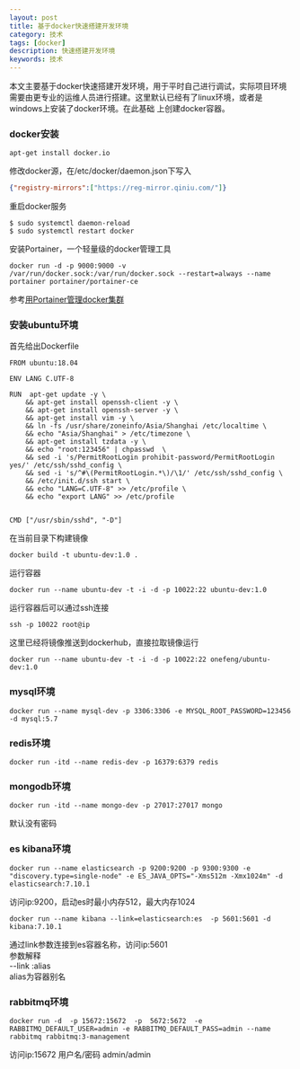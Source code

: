 ```yaml
---
layout: post
title: 基于docker快速搭建开发环境
category: 技术
tags: [docker]
description: 快速搭建开发环境
keywords: 技术
---
```


本文主要基于docker快速搭建开发环境，用于平时自己进行调试，实际项目环境需要由更专业的运维人员进行搭建。这里默认已经有了linux环境，或者是\
windows上安装了docker环境。在此基础 上创建docker容器。

### docker安装

```shell
apt-get install docker.io
```
修改docker源，在/etc/docker/daemon.json下写入
```json
{"registry-mirrors":["https://reg-mirror.qiniu.com/"]}
```
重启docker服务
```shell
$ sudo systemctl daemon-reload
$ sudo systemctl restart docker
```
安装Portainer，一个轻量级的docker管理工具
```shell
docker run -d -p 9000:9000 -v /var/run/docker.sock:/var/run/docker.sock --restart=always --name portainer portainer/portainer-ce
```

参考[用Portainer管理docker集群](https://onefeng.xyz/2021/09/07/%E8%BD%BB%E9%87%8F%E7%BA%A7portainer%E7%95%8C%E9%9D%A2%E7%AE%A1%E7%90%86docker-swam%E9%9B%86%E7%BE%A4/)

### 安装ubuntu环境

首先给出Dockerfile

```shell
FROM ubuntu:18.04

ENV LANG C.UTF-8

RUN  apt-get update -y \
    && apt-get install openssh-client -y \
    && apt-get install openssh-server -y \
    && apt-get install vim -y \
    && ln -fs /usr/share/zoneinfo/Asia/Shanghai /etc/localtime \
    && echo "Asia/Shanghai" > /etc/timezone \
    && apt-get install tzdata -y \
    && echo "root:123456" | chpasswd  \
    && sed -i 's/PermitRootLogin prohibit-password/PermitRootLogin yes/' /etc/ssh/sshd_config \
    && sed -i 's/^#\(PermitRootLogin.*\)/\1/' /etc/ssh/sshd_config \
    && /etc/init.d/ssh start \
    && echo "LANG=C.UTF-8" >> /etc/profile \
    && echo "export LANG" >> /etc/profile


CMD ["/usr/sbin/sshd", "-D"]

```

在当前目录下构建镜像
```shell
docker build -t ubuntu-dev:1.0 .
```

运行容器
```shell
docker run --name ubuntu-dev -t -i -d -p 10022:22 ubuntu-dev:1.0
```

运行容器后可以通过ssh连接
```shell
ssh -p 10022 root@ip
```

这里已经将镜像推送到dockerhub，直接拉取镜像运行

```shell
docker run --name ubuntu-dev -t -i -d -p 10022:22 onefeng/ubuntu-dev:1.0
```


### mysql环境
```shell
docker run --name mysql-dev -p 3306:3306 -e MYSQL_ROOT_PASSWORD=123456 -d mysql:5.7
```
### redis环境
```shell
docker run -itd --name redis-dev -p 16379:6379 redis
```

### mongodb环境
```shell
docker run -itd --name mongo-dev -p 27017:27017 mongo
```
默认没有密码
### es kibana环境
```shell
docker run --name elasticsearch -p 9200:9200 -p 9300:9300 -e "discovery.type=single-node" -e ES_JAVA_OPTS="-Xms512m -Xmx1024m" -d elasticsearch:7.10.1
```
访问ip:9200，启动es时最小内存512，最大内存1024
```shell
docker run --name kibana --link=elasticsearch:es  -p 5601:5601 -d kibana:7.10.1
```
通过link参数连接到es容器名称，访问ip:5601\
参数解释\
--link <name or id>:alias\
alias为容器别名
### rabbitmq环境
```shell
docker run -d  -p 15672:15672  -p  5672:5672  -e RABBITMQ_DEFAULT_USER=admin -e RABBITMQ_DEFAULT_PASS=admin --name rabbitmq rabbitmq:3-management

```
访问ip:15672 用户名/密码 admin/admin